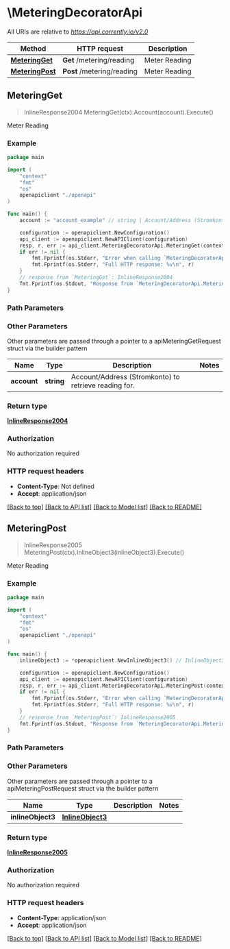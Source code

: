 # \MeteringDecoratorApi

All URIs are relative to *https://api.corrently.io/v2.0*

Method | HTTP request | Description
------------- | ------------- | -------------
[**MeteringGet**](MeteringDecoratorApi.md#MeteringGet) | **Get** /metering/reading | Meter Reading
[**MeteringPost**](MeteringDecoratorApi.md#MeteringPost) | **Post** /metering/reading | Meter Reading



## MeteringGet

> InlineResponse2004 MeteringGet(ctx).Account(account).Execute()

Meter Reading



### Example

```go
package main

import (
    "context"
    "fmt"
    "os"
    openapiclient "./openapi"
)

func main() {
    account := "account_example" // string | Account/Address (Stromkonto) to retrieve reading for. (optional)

    configuration := openapiclient.NewConfiguration()
    api_client := openapiclient.NewAPIClient(configuration)
    resp, r, err := api_client.MeteringDecoratorApi.MeteringGet(context.Background()).Account(account).Execute()
    if err != nil {
        fmt.Fprintf(os.Stderr, "Error when calling `MeteringDecoratorApi.MeteringGet``: %v\n", err)
        fmt.Fprintf(os.Stderr, "Full HTTP response: %v\n", r)
    }
    // response from `MeteringGet`: InlineResponse2004
    fmt.Fprintf(os.Stdout, "Response from `MeteringDecoratorApi.MeteringGet`: %v\n", resp)
}
```

### Path Parameters



### Other Parameters

Other parameters are passed through a pointer to a apiMeteringGetRequest struct via the builder pattern


Name | Type | Description  | Notes
------------- | ------------- | ------------- | -------------
 **account** | **string** | Account/Address (Stromkonto) to retrieve reading for. | 

### Return type

[**InlineResponse2004**](InlineResponse2004.md)

### Authorization

No authorization required

### HTTP request headers

- **Content-Type**: Not defined
- **Accept**: application/json

[[Back to top]](#) [[Back to API list]](../README.md#documentation-for-api-endpoints)
[[Back to Model list]](../README.md#documentation-for-models)
[[Back to README]](../README.md)


## MeteringPost

> InlineResponse2005 MeteringPost(ctx).InlineObject3(inlineObject3).Execute()

Meter Reading



### Example

```go
package main

import (
    "context"
    "fmt"
    "os"
    openapiclient "./openapi"
)

func main() {
    inlineObject3 := *openapiclient.NewInlineObject3() // InlineObject3 | 

    configuration := openapiclient.NewConfiguration()
    api_client := openapiclient.NewAPIClient(configuration)
    resp, r, err := api_client.MeteringDecoratorApi.MeteringPost(context.Background()).InlineObject3(inlineObject3).Execute()
    if err != nil {
        fmt.Fprintf(os.Stderr, "Error when calling `MeteringDecoratorApi.MeteringPost``: %v\n", err)
        fmt.Fprintf(os.Stderr, "Full HTTP response: %v\n", r)
    }
    // response from `MeteringPost`: InlineResponse2005
    fmt.Fprintf(os.Stdout, "Response from `MeteringDecoratorApi.MeteringPost`: %v\n", resp)
}
```

### Path Parameters



### Other Parameters

Other parameters are passed through a pointer to a apiMeteringPostRequest struct via the builder pattern


Name | Type | Description  | Notes
------------- | ------------- | ------------- | -------------
 **inlineObject3** | [**InlineObject3**](InlineObject3.md) |  | 

### Return type

[**InlineResponse2005**](InlineResponse2005.md)

### Authorization

No authorization required

### HTTP request headers

- **Content-Type**: application/json
- **Accept**: application/json

[[Back to top]](#) [[Back to API list]](../README.md#documentation-for-api-endpoints)
[[Back to Model list]](../README.md#documentation-for-models)
[[Back to README]](../README.md)

